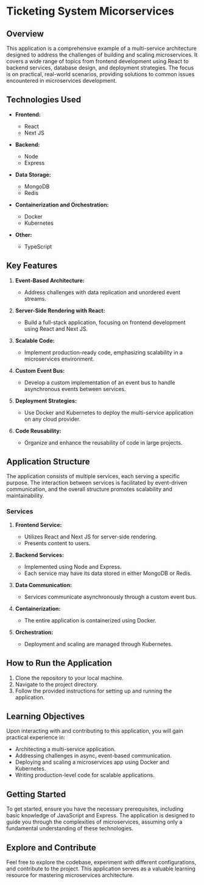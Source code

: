 # Ticketing System Micorservices

## Overview
This application is a comprehensive example of a multi-service architecture designed to address the challenges of building and scaling microservices. It covers a wide range of topics from frontend development using React to backend services, database design, and deployment strategies. The focus is on practical, real-world scenarios, providing solutions to common issues encountered in microservices development.

## Technologies Used
- **Frontend:**
  - React
  - Next JS

- **Backend:**
  - Node
  - Express

- **Data Storage:**
  - MongoDB
  - Redis

- **Containerization and Orchestration:**
  - Docker
  - Kubernetes

- **Other:**
  - TypeScript

## Key Features
1. **Event-Based Architecture:**
   - Address challenges with data replication and unordered event streams.

2. **Server-Side Rendering with React:**
   - Build a full-stack application, focusing on frontend development using React and Next JS.

3. **Scalable Code:**
   - Implement production-ready code, emphasizing scalability in a microservices environment.

4. **Custom Event Bus:**
   - Develop a custom implementation of an event bus to handle asynchronous events between services.

5. **Deployment Strategies:**
   - Use Docker and Kubernetes to deploy the multi-service application on any cloud provider.

6. **Code Reusability:**
   - Organize and enhance the reusability of code in large projects.

## Application Structure
The application consists of multiple services, each serving a specific purpose. The interaction between services is facilitated by event-driven communication, and the overall structure promotes scalability and maintainability.

### Services
1. **Frontend Service:**
   - Utilizes React and Next JS for server-side rendering.
   - Presents content to users.

2. **Backend Services:**
   - Implemented using Node and Express.
   - Each service may have its data stored in either MongoDB or Redis.

3. **Data Communication:**
   - Services communicate asynchronously through a custom event bus.

4. **Containerization:**
   - The entire application is containerized using Docker.

5. **Orchestration:**
   - Deployment and scaling are managed through Kubernetes.

## How to Run the Application
1. Clone the repository to your local machine.
2. Navigate to the project directory.
3. Follow the provided instructions for setting up and running the application.

## Learning Objectives
Upon interacting with and contributing to this application, you will gain practical experience in:

- Architecting a multi-service application.
- Addressing challenges in async, event-based communication.
- Deploying and scaling a microservices app using Docker and Kubernetes.
- Writing production-level code for scalable applications.

## Getting Started
To get started, ensure you have the necessary prerequisites, including basic knowledge of JavaScript and Express. The application is designed to guide you through the complexities of microservices, assuming only a fundamental understanding of these technologies.

## Explore and Contribute
Feel free to explore the codebase, experiment with different configurations, and contribute to the project. This application serves as a valuable learning resource for mastering microservices architecture.
